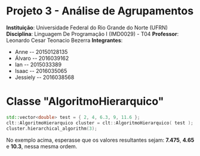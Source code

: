 # Projeto 3 - Análise de Agrupamentos

**Instituição**: Universidade Federal do Rio Grande do Norte (UFRN)
**Disciplina**:  Linguagem De Programação I (IMD0029) - T04
**Professor**:  Leonardo Cesar Teonacio Bezerra
**Integrantes**:
* Anne -- 20150128135 
* Álvaro -- 2016039162 
* Ian -- 2015033389 
* Isaac -- 2016035065 
* Jessiely -- 2016038568 

# Classe "AlgoritmoHierarquico"
```cpp
std::vector<double> test = { 2, 4, 6.3, 9, 11.6 };
clt::AlgoritmoHierarquico cluster = clt::AlgoritmoHierarquico( test );
cluster.hierarchical_algorithm(3);
```
No exemplo acima, esperasse que os valores resultantes sejam: **7.475**, **4.65** e **10.3**, nessa mesma ordem.